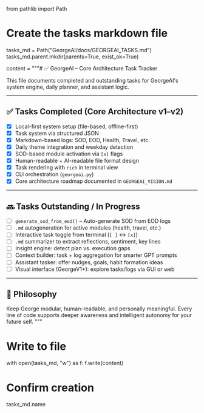 from pathlib import Path

# Create the tasks markdown file
tasks_md = Path("GeorgeAI/docs/GEORGEAI_TASKS.md")
tasks_md.parent.mkdir(parents=True, exist_ok=True)

content = """# ✅ GeorgeAI – Core Architecture Task Tracker

This file documents completed and outstanding tasks for GeorgeAI's system engine, daily planner, and assistant logic.

---

## ✅ Tasks Completed (Core Architecture v1–v2)

- [x] Local-first system setup (file-based, offline-first)
- [x] Task system via structured JSON
- [x] Markdown-based logs: SOD, EOD, Health, Travel, etc.
- [x] Daily theme integration and weekday detection
- [x] SOD-based module activation via `[x]` flags
- [x] Human-readable + AI-readable file format design
- [x] Task rendering with `rich` in terminal view
- [x] CLI orchestration (`georgeai.py`)
- [x] Core architecture roadmap documented in `GEORGEAI_VISION.md`

---

## 🔜 Tasks Outstanding / In Progress

- [ ] `generate_sod_from_eod()` – Auto-generate SOD from EOD logs
- [ ] `.md` autogeneration for active modules (health, travel, etc.)
- [ ] Interactive task toggle from terminal (`[ ]` ↔ `[x]`)
- [ ] `.md` summarizer to extract reflections, sentiment, key lines
- [ ] Insight engine: detect plan vs. execution gaps
- [ ] Context builder: task + log aggregation for smarter GPT prompts
- [ ] Assistant tasker: offer nudges, goals, habit formation ideas
- [ ] Visual interface (GeorgeV1+): explore tasks/logs via GUI or web

---

## 🧠 Philosophy

Keep George modular, human-readable, and personally meaningful. Every line of code supports deeper awareness and intelligent autonomy for your future self.
"""

# Write to file
with open(tasks_md, "w") as f:
    f.write(content)

# Confirm creation
tasks_md.name
